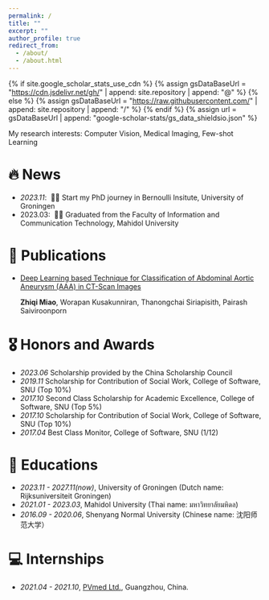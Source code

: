 ```yaml
---
permalink: /
title: ""
excerpt: ""
author_profile: true
redirect_from: 
  - /about/
  - /about.html
---
```


{% if site.google_scholar_stats_use_cdn %}
{% assign gsDataBaseUrl = "https://cdn.jsdelivr.net/gh/" | append: site.repository | append: "@" %}
{% else %}
{% assign gsDataBaseUrl = "https://raw.githubusercontent.com/" | append: site.repository | append: "/" %}
{% endif %}
{% assign url = gsDataBaseUrl | append: "google-scholar-stats/gs_data_shieldsio.json" %}

<span class='anchor' id='about-me'></span>

My research interests: Computer Vision, Medical Imaging, Few-shot Learning


# 🔥 News
- *2023.11*: &nbsp;🎉🎉 Start my PhD journey in Bernoulli Insitute, University of Groningen
- 2023.03: &nbsp;🎉🎉 Graduated from the Faculty of Information and Communication Technology, Mahidol University 



# 📝 Publications 

- [Deep Learning based Technique for Classification of Abdominal Aortic Aneurysm (AAA) in CT-Scan Images](https://ieeexplore.ieee.org/document/9977972)

   **Zhiqi Miao**, Worapan Kusakunniran, Thanongchai Siriapisith, Pairash Saiviroonporn



# 🎖 Honors and Awards
- *2023.06*  Scholarship provided by the China Scholarship Council
- *2019.11*  Scholarship for Contribution of Social Work, College of Software, SNU (Top 10%)
- *2017.10*  Second Class Scholarship for Academic Excellence, College of Software, SNU (Top 5%)
- *2017.10*  Scholarship for Contribution of Social Work, College of Software, SNU (Top 10%)
- *2017.04*  Best Class Monitor, College of Software, SNU (1/12)

  

# 📖 Educations
- *2023.11 - 2027.11(now)*, University of Groningen (Dutch name: Rijksuniversiteit Groningen)
- *2021.01 - 2023.03*, Mahidol University (Thai name: มหาวิทยาลัยมหิดล)
- *2016.09 - 2020.06*, Shenyang Normal University (Chinese name: 沈阳师范大学）



# 💻 Internships
- *2021.04 - 2021.10*, [PVmed Ltd.]([https://github.com/](https://www.pvmedtech.com/en/)), Guangzhou, China.
